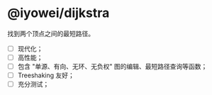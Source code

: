 # @iyowei/dijkstra

找到两个顶点之间的最短路径。

- [ ] 现代化；
- [ ] 高性能；
- [ ] 包含 "单源、有向、无环、无负权" 图的编辑、最短路径查询等函数；
- [ ] Treeshaking 友好；
- [ ] 充分测试；

<!-- ## 性能

```shell
dijkstra x 1,423,100 ops/sec ±1.41% (91 runs sampled)
``` -->